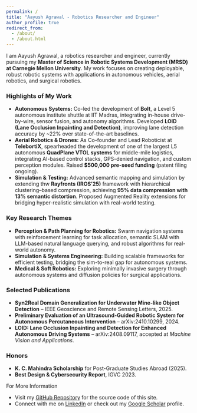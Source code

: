 ```yaml
---
permalink: /
title: "Aayush Agrawal - Robotics Researcher and Engineer"
author_profile: true
redirect_from: 
  - /about/
  - /about.html
---
```


I am Aayush Agrawal, a robotics researcher and engineer, currently pursuing my **Master of Science in Robotic Systems Development (MRSD) at Carnegie Mellon University**. My work focuses on creating deployable, robust robotic systems with applications in autonomous vehicles, aerial robotics, and surgical robotics.

### Highlights of My Work
- **Autonomous Systems:** Co-led the development of **Bolt**, a Level 5 autonomous institute shuttle at IIT Madras, integrating in-house drive-by-wire, sensor fusion, and autonomy algorithms. Developed **LOID (Lane Occlusion Inpainting and Detection)**, improving lane detection accuracy by ~22% over state-of-the-art baselines.
- **Aerial Robotics & Drones:** As Co-founder and Lead Roboticist at **TelebortiX**, spearheaded the development of one of the largest L5 autonomous **QuadPlane VTOL systems** for middle-mile logistics, integrating AI-based control stacks, GPS-denied navigation, and custom perception modules. Raised **$500,000 pre-seed funding** (patent filing ongoing).
- **Simulation & Testing:** Advanced semantic mapping and simulation by extending thw **Rayfronts (IROS’25)** framework with hierarchical clustering–based compression, achieving **95% data compression with 13% semantic distortion**. Proposed Augmented Reality extensions for bridging hyper-realistic simulation with real-world testing.

### Key Research Themes
- **Perception & Path Planning for Robotics:** Swarm navigation systems with reinforcement learning for task allocation, semantic SLAM with LLM-based natural language querying, and robust algorithms for real-world autonomy.
- **Simulation & Systems Engineering:** Building scalable frameworks for efficient testing, bridging the sim-to-real gap for autonomous systems.
- **Medical & Soft Robotics:** Exploring minimally invasive surgery through autonomous systems and diffusion policies for surgical applications.


### Selected Publications
- **Syn2Real Domain Generalization for Underwater Mine-like Object Detection** – IEEE Geoscience and Remote Sensing Letters, 2025.  
- **Preliminary Evaluation of an Ultrasound-Guided Robotic System for Autonomous Percutaneous Intervention** – arXiv:2410.10299, 2024.  
- **LOID: Lane Occlusion Inpainting and Detection for Enhanced Autonomous Driving Systems** – arXiv:2408.09117, accepted at *Machine Vision and Applications*.  

### Honors
- **K. C. Mahindra Scholarship** for Post-Graduate Studies Abroad (2025).  
- **Best Design & Cybersecurity Report**, IGVC 2023.  

For More Information

- Visit my [GitHub Repository](https://github.com/AayushAgrawal2003) for the source code of this site.
- Connect with me on [LinkedIn](https://linkedin.com/in/aayush--agrawal) or check out my [Google Scholar](https://scholar.google.com/citations?user=z8JYL5YAAAAJ&hl=en) profile.